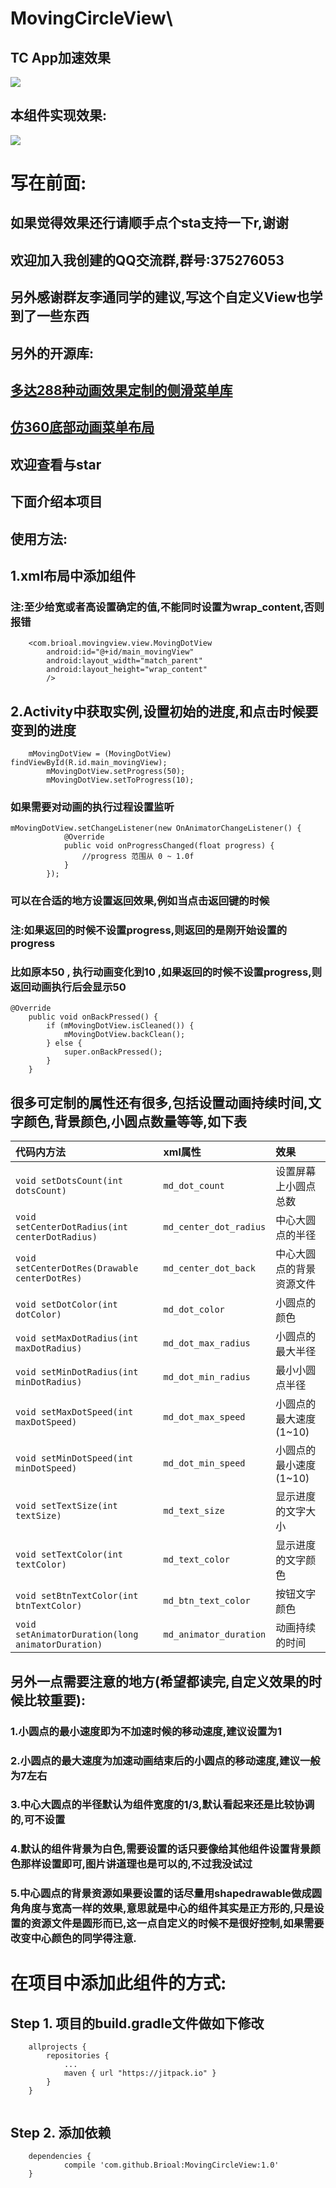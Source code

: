 # MovingCircleView\
## TC App加速效果
![](https://github.com/Brioal/MovingCircleView/blob/master/art/2.gif)
## 本组件实现效果:
![](https://github.com/Brioal/MovingCircleView/blob/master/art/1.gif)
# 写在前面:
## 如果觉得效果还行请顺手点个sta支持一下r,谢谢
## 欢迎加入我创建的QQ交流群,群号:375276053
## 另外感谢群友李通同学的建议,写这个自定义View也学到了一些东西
## 另外的开源库:
## [多达288种动画效果定制的侧滑菜单库](https://github.com/Brioal/SwipeMenuDemo)
## [仿360底部动画菜单布局](https://github.com/Brioal/BottomTabLayout/)
## 欢迎查看与star
## 下面介绍本项目
## 使用方法:
## 1.xml布局中添加组件
### 注:至少给宽或者高设置确定的值,不能同时设置为wrap_content,否则报错
```
    <com.brioal.movingview.view.MovingDotView
        android:id="@+id/main_movingView"
        android:layout_width="match_parent"
        android:layout_height="wrap_content"
        />

```
## 2.Activity中获取实例,设置初始的进度,和点击时候要变到的进度
```
 	mMovingDotView = (MovingDotView) findViewById(R.id.main_movingView);
        mMovingDotView.setProgress(50);
        mMovingDotView.setToProgress(10);
```
### 如果需要对动画的执行过程设置监听
```
mMovingDotView.setChangeListener(new OnAnimatorChangeListener() {
            @Override
            public void onProgressChanged(float progress) {
                //progress 范围从 0 ~ 1.0f
            }
        });
```
### 可以在合适的地方设置返回效果,例如当点击返回键的时候
### 注:如果返回的时候不设置progress,则返回的是刚开始设置的progress
### 比如原本50 , 执行动画变化到10 ,如果返回的时候不设置progress,则返回动画执行后会显示50
```
@Override
    public void onBackPressed() {
        if (mMovingDotView.isCleaned()) {
            mMovingDotView.backClean();
        } else {
            super.onBackPressed();
        }
    }
```
## 很多可定制的属性还有很多,包括设置动画持续时间,文字颜色,背景颜色,小圆点数量等等,如下表
代码内方法|xml属性|效果
:--|:--|:--
`void setDotsCount(int dotsCount)`|`md_dot_count`|设置屏幕上小圆点总数
`void setCenterDotRadius(int centerDotRadius)`|`md_center_dot_radius`|中心大圆点的半径
`void setCenterDotRes(Drawable centerDotRes)`|`md_center_dot_back`|中心大圆点的背景资源文件
`void setDotColor(int dotColor)`|`md_dot_color`|小圆点的颜色
`void setMaxDotRadius(int maxDotRadius)`|`md_dot_max_radius`|小圆点的最大半径
`void setMinDotRadius(int minDotRadius)`|`md_dot_min_radius`|最小小圆点半径
`void setMaxDotSpeed(int maxDotSpeed)`|`md_dot_max_speed`|小圆点的最大速度(1~10)
`void setMinDotSpeed(int minDotSpeed)`|`md_dot_min_speed`|小圆点的最小速度(1~10)
`void setTextSize(int textSize)`|`md_text_size`|显示进度的文字大小
`void setTextColor(int textColor)`|`md_text_color`|显示进度的文字颜色
`void setBtnTextColor(int btnTextColor)`|`md_btn_text_color`|按钮文字颜色
`void setAnimatorDuration(long animatorDuration)`|`md_animator_duration`|动画持续的时间

## 另外一点需要注意的地方(希望都读完,自定义效果的时候比较重要):
### 1.小圆点的最小速度即为不加速时候的移动速度,建议设置为1
### 2.小圆点的最大速度为加速动画结束后的小圆点的移动速度,建议一般为7左右
### 3.中心大圆点的半径默认为组件宽度的1/3,默认看起来还是比较协调的,可不设置
### 4.默认的组件背景为白色,需要设置的话只要像给其他组件设置背景颜色那样设置即可,图片讲道理也是可以的,不过我没试过
### 5.中心圆点的背景资源如果要设置的话尽量用shapedrawable做成圆角角度与宽高一样的效果,意思就是中心的组件其实是正方形的,只是设置的资源文件是圆形而已,这一点自定义的时候不是很好控制,如果需要改变中心颜色的同学得注意.




# 在项目中添加此组件的方式:
## Step 1. 项目的build.gradle文件做如下修改
```
	allprojects {
		repositories {
			...
			maven { url "https://jitpack.io" }
		}
	}
	
```

## Step 2. 添加依赖
```
	dependencies {
	        compile 'com.github.Brioal:MovingCircleView:1.0'
	}
	
```
